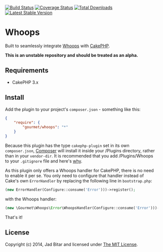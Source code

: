 [![Build Status](https://travis-ci.org/gourmet/whoops.png?branch=master)](https://travis-ci.org/gourmet/whoops) [![Coverage Status](https://coveralls.io/repos/gourmet/whoops/badge.png?branch=master)](https://coveralls.io/r/gourmet/whoops?branch=master) [![Total Downloads](https://poser.pugx.org/gourmet/whoops/d/total.png)](https://packagist.org/packages/gourmet/whoops) [![Latest Stable Version](https://poser.pugx.org/gourmet/whoops/v/stable.png)](https://packagist.org/packages/gourmet/whoops)

# Whoops

Built to seamlessly integrate [Whoops][whoops] with [CakePHP][cakephp].

__This is an unstable repository and should be treated as an alpha.__

## Requirements

* CakePHP 3.x

## Install

Add the plugin to your project's `composer.json` - something like this:

```json
{
	"require": {
		"gourmet/whoops": "*"
	}
}
```

Because this plugin has the type `cakephp-plugin` set in its own `composer.json`,
[Composer][composer] will install it inside your /Plugins directory, rather than
in your `vendor-dir`. It is recommended that you add /Plugins/Whoops to your
`.gitignore` file and here's [why][composer:ignore].

As this plugin only offers a Whoops handler for CakePHP, there is no need to
enable it per se. You only need to configure that handler instead of Cake's own
`ErrorHandler` by replacing the following line in `bootstrap.php`:

```php
(new ErrorHandler(Configure::consume('Error')))->register();
```

with the Whoops handler:

```php
(new \Gourmet\Whoops\Error\WhoopsHandler(Configure::consume('Error')))->register();
```

That's it!

## License

Copyright (c) 2014, Jad Bitar and licensed under [The MIT License][mit].

[cakephp]:http://cakephp.org
[composer]:http://getcomposer.org
[composer:ignore]:http://getcomposer.org/doc/faqs/should-i-commit-the-dependencies-in-my-vendor-directory.md
[mit]:http://www.opensource.org/licenses/mit-license.php
[whoops]:http://filp.github.io/whoops/
